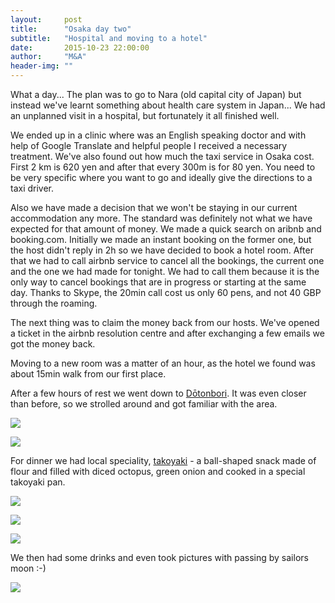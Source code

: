 ```yaml
---
layout:     post
title:      "Osaka day two"
subtitle:   "Hospital and moving to a hotel"
date:       2015-10-23 22:00:00
author:     "M&A"
header-img: ""
---
```


What a day... The plan was to go to Nara (old capital city of Japan) but instead we've learnt something about health care system in Japan...
We had an unplanned visit in a hospital, but fortunately it all finished well.

We ended up in a clinic where was an English speaking doctor and with help of Google Translate and helpful people I received a necessary treatment. We've also found out how much the taxi service in Osaka cost. First 2 km is 620 yen and after that every 300m is for 80 yen. You need to be very specific where you want to go and ideally give the directions to a taxi driver.   

Also we have made a decision that we won't be staying in our current accommodation any more. The standard was definitely not what we have expected for that amount of money. We made a quick search on aribnb and booking.com.
Initially we made an instant booking on the former one, but the host didn't reply in 2h so we have decided to book a hotel room. After that we had to call airbnb service to cancel all the bookings, the current one and the one we had made for tonight. We had to call them because it is the only way to cancel bookings that are in progress or starting at the same day.
Thanks to Skype, the 20min call cost us only 60 pens, and not 40 GBP through the roaming.

The next thing was to claim the money back from our hosts. We've opened a ticket in the airbnb resolution centre and after exchanging a few emails we got the money back.

Moving to a new room was a matter of an hour, as the hotel we found was about 15min walk from our first place.

After a few hours of rest we went down to [Dōtonbori](https://en.wikipedia.org/wiki/D%C5%8Dtonbori). It was even closer than before, so we strolled around and got familiar with the area.

![](https://lh3.googleusercontent.com/-hDxEcflnw88/ViuVvlUWEhI/AAAAAAAAV_4/CSj7oqh10eA/s800-Ic42/20151023_163606.jpg)

![](https://lh3.googleusercontent.com/-o8o6olH5Hak/ViuVvrtN72I/AAAAAAAAV_4/sMYJrdAinec/s800-Ic42/20151023_162521.jpg)

For dinner we had local speciality, [takoyaki](https://en.wikipedia.org/wiki/Takoyaki) - a ball-shaped snack made of flour and filled with diced octopus, green onion and cooked in a special takoyaki pan.

![](https://lh3.googleusercontent.com/-zpRPicUWg-0/ViuVvuGrJVI/AAAAAAAAV_s/OH6fVzIW51s/s800-Ic42/20151023_205228.jpg)

![](https://lh3.googleusercontent.com/-FGISJCeZ3mk/ViuVvgLScoI/AAAAAAAAV_s/6hR66iKMFG0/s800-Ic42/20151023_205428.jpg)

![](https://lh3.googleusercontent.com/-OfSohPOpF_I/ViuVvtG4tvI/AAAAAAAAV_s/BlGz3Weii7E/s800-Ic42/20151023_210120.jpg)

We then had some drinks and even took pictures with passing by sailors moon :-)

![](https://lh3.googleusercontent.com/-xZ9nImt-tqA/ViuVvnCkZBI/AAAAAAAAV_0/X91Sn_IXNjU/s800-Ic42/20151023_212300.jpg)
